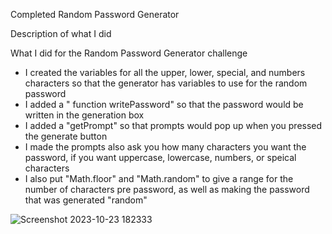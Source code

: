 Completed Random Password Generator

Description of what I did

What I did for the Random Password Generator challenge

- I created the variables for all the upper, lower, special, and numbers characters so that the generator has variables to use for the random password
- I added a " function writePassword" so that the password would be written in the generation box
- I added a "getPrompt" so that prompts would pop up when you pressed the generate button
- I made the prompts also ask you how many characters you want the password, if you want uppercase, lowercase, numbers, or speical characters
- I also put "Math.floor" and "Math.random" to give a range for the number of characters pre password, as well as making the password that was generated "random"



  

![Screenshot 2023-10-23 182333](https://github.com/NickLeeCode/Password-Random-Generater/assets/78667085/7c40a47c-eee1-4d52-a70d-a7299e59d935)

